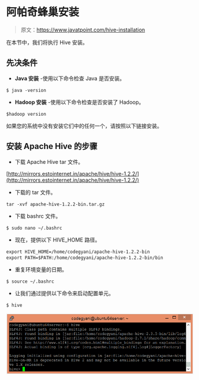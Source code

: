 # 阿帕奇蜂巢安装

> 原文：<https://www.javatpoint.com/hive-installation>

在本节中，我们将执行 Hive 安装。

## 先决条件

*   **Java 安装** -使用以下命令检查 Java 是否安装。

```
$ java -version

```

*   **Hadoop 安装** -使用以下命令检查是否安装了 Hadoop。

```
$hadoop version

```

如果您的系统中没有安装它们中的任何一个，请按照以下链接安装。

## 安装 Apache Hive 的步骤

*   下载 Apache Hive tar 文件。

[http://mirrors.estointernet.in/apache/hive/hive-1.2.2/](http://mirrors.estointernet.in/apache/hive/hive-1.2.2/)

*   下载的 tar 文件。

```
tar -xvf apache-hive-1.2.2-bin.tar.gz

```

*   下载 bashrc 文件。

```
$ sudo nano ~/.bashrc

```

*   现在，提供以下 HIVE_HOME 路径。

```
export HIVE_HOME=/home/codegyani/apache-hive-1.2.2-bin
export PATH=$PATH:/home/codegyani/apache-hive-1.2.2-bin/bin

```

*   重复环境变量的日期。

```
$ source ~/.bashrc

```

*   让我们通过提供以下命令来启动配置单元。

```
$ hive

```

![Hive Installation](img/56037566df20119bb7cb48235e73029c.png)